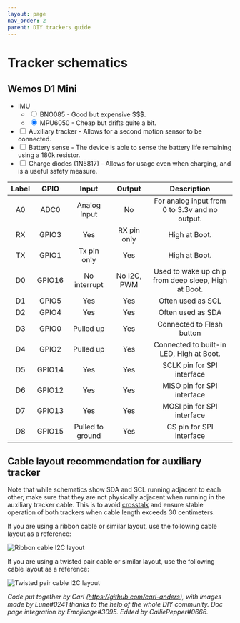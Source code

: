 ```yaml
---
layout: page
nav_order: 2
parent: DIY trackers guide
---
```


# Tracker schematics

## Wemos D1 Mini

* IMU
  - <input id="bno" type="radio" name="d1-imu" value="bno"> <label for="bno">BNO085</label> - Good but expensive $$$.
  - <input id="mpu" type="radio" name="d1-imu" value="mpu" checked="checked"> <label for="mpu">MPU6050</label> - Cheap but drifts quite a bit.
* <input id="d1-aux" type="checkbox" name="d1-aux"> <label for="d1-aux">Auxiliary tracker</label> - Allows for a second motion sensor to be connected.
* <input id="d1-battery-sense" type="checkbox" name="d1-battery-sense"> <label for="d1-battery-sense">Battery sense</label> - The device is able to sense the battery life remaining using a 180k resistor.
* <input id="d1-charge-diodes" type="checkbox" name="d1-charge-diodes"> <label for="d1-charge-diodes">Charge diodes (1N5817)</label> - Allows for usage even when charging, and is a useful safety measure.

<div class="chip" id="d1" style="position: relative; width: 100%;"></div>

| Label |  GPIO  |       Input      |    Output   |                     Description                     |
|:-----:|:------:|:----------------:|:-----------:|:---------------------------------------------------:|
| A0    | ADC0   | Analog Input     | No          | For analog input from 0 to 3.3v and no output.      |
| RX    | GPIO3  | Yes              | RX pin only | High at Boot.                                       |
| TX    | GPIO1  | Tx pin only      | Yes         | High at Boot.                                       |
| D0    | GPIO16 | No interrupt     | No I2C, PWM | Used to wake up chip from deep sleep, High at Boot. |
| D1    | GPIO5  | Yes              | Yes         | Often used as SCL                                   |
| D2    | GPIO4  | Yes              | Yes         | Often used as SDA                                   |
| D3    | GPIO0  | Pulled up        | Yes         | Connected to Flash button                           |
| D4    | GPIO2  | Pulled up        | Yes         | Connected to built-in LED, High at Boot.            |
| D5    | GPIO14 | Yes              | Yes         | SCLK pin for SPI interface                          |
| D6    | GPIO12 | Yes              | Yes         | MISO pin for SPI interface                          |
| D7    | GPIO13 | Yes              | Yes         | MOSI pin for SPI interface                          |
| D8    | GPIO15 | Pulled to ground | Yes         | CS pin for SPI interface                            |

## Cable layout recommendation for auxiliary tracker

Note that while schematics show SDA and SCL running adjacent to each other, make sure that they are not physically adjacent
when running in the auxiliary tracker cable. This is to avoid [crosstalk](https://www.i2cchip.com/i2c_connector.html#Crosstalk) and ensure stable operation of both trackers when cable length exceeds 30 centimeters.

If you are using a ribbon cable or similar layout, use the following cable layout as a reference:

![Ribbon cable I2C layout](https://i.imgur.com/fWG7ime.png)

If you are using a twisted pair cable or similar layout, use the following cable layout as a reference:

![Twisted pair cable I2C layout](https://i.imgur.com/Y8N1Jdh.png)

*Code put together by Carl (<https://github.com/carl-anders>), with images made by Lune#0241 thanks to the help of the whole DIY community. Doc page integration by Emojikage#3095. Edited by CalliePepper#0666.*

<script src="assets/js/schematics.js"></script>
